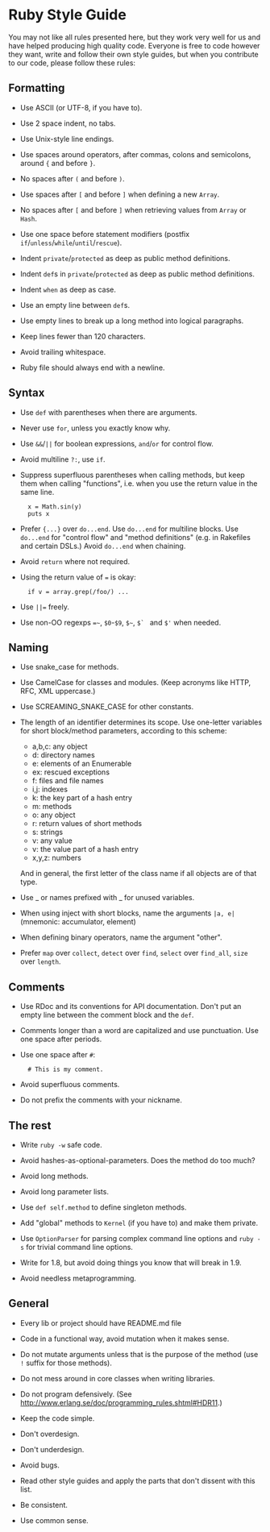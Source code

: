 # Ruby Style Guide

You may not like all rules presented here, but they work very well for
us and have helped producing high quality code. Everyone is free to
code however they want, write and follow their own style guides, but
when you contribute to our code, please follow these rules:

## Formatting

* Use ASCII (or UTF-8, if you have to).

* Use 2 space indent, no tabs.

* Use Unix-style line endings.

* Use spaces around operators, after commas, colons and semicolons,
  around `{` and before `}`.

* No spaces after `(` and before `)`.

* Use spaces after `[` and before `]` when defining a new `Array`.

* No spaces after `[` and before `]` when retrieving values from `Array` or `Hash`.

* Use one space before statement modifiers (postfix
  `if`/`unless`/`while`/`until`/`rescue`).

* Indent `private`/`protected` as deep as public method definitions.

* Indent `def`s in `private`/`protected` as deep as public method definitions.

* Indent `when` as deep as case.

* Use an empty line between `def`s.

* Use empty lines to break up a long method into logical paragraphs.

* Keep lines fewer than 120 characters.

* Avoid trailing whitespace.

* Ruby file should always end with a newline.

## Syntax

* Use `def` with parentheses when there are arguments.

* Never use `for`, unless you exactly know why.

* Use `&&`/`||` for boolean expressions, `and`/`or` for control flow.

* Avoid multiline `?:`, use `if`.

* Suppress superfluous parentheses when calling methods, but keep them
  when calling "functions", i.e. when you use the return value in the
  same line.

        x = Math.sin(y)
        puts x

* Prefer `{...}` over `do...end`. Use `do...end` for multiline blocks.
  Use `do...end` for "control flow" and "method definitions"
  (e.g. in Rakefiles and certain DSLs.) Avoid `do...end` when chaining.

* Avoid `return` where not required.

* Using the return value of `=` is okay:

        if v = array.grep(/foo/) ...

* Use `||=` freely.

* Use non-OO regexps `=~`, `$0`-`$9`, `$~`, ``$` `` and `$'` when needed.

## Naming

* Use snake_case for methods.

* Use CamelCase for classes and modules. (Keep acronyms like HTTP,
  RFC, XML uppercase.)

* Use SCREAMING_SNAKE_CASE for other constants.

* The length of an identifier determines its scope. Use one-letter
  variables for short block/method parameters, according to this
  scheme:

  * a,b,c: any object
  * d: directory names
  * e: elements of an Enumerable
  * ex: rescued exceptions
  * f: files and file names
  * i,j: indexes
  * k: the key part of a hash entry
  * m: methods
  * o: any object
  * r: return values of short methods
  * s: strings
  * v: any value
  * v: the value part of a hash entry
  * x,y,z: numbers

  And in general, the first letter of the class name if all objects
  are of that type.

* Use _ or names prefixed with _ for unused variables.

* When using inject with short blocks, name the arguments `|a, e|`
  (mnemonic: accumulator, element)

* When defining binary operators, name the argument "other".

* Prefer `map` over `collect`, `detect` over `find`, `select` over `find_all`,
  `size` over `length`.

## Comments

* Use RDoc and its conventions for API documentation. Don't put an
  empty line between the comment block and the `def`.

* Comments longer than a word are capitalized and use punctuation.
  Use one space after periods.

* Use one space after `#`:

        # This is my comment.

* Avoid superfluous comments.

* Do not prefix the comments with your nickname.

## The rest

* Write `ruby -w` safe code.

* Avoid hashes-as-optional-parameters. Does the method do too much?

* Avoid long methods.

* Avoid long parameter lists.

* Use `def self.method` to define singleton methods.

* Add "global" methods to `Kernel` (if you have to) and make them private.

* Use `OptionParser` for parsing complex command line options and
  `ruby -s` for trivial command line options.

* Write for 1.8, but avoid doing things you know that will break in 1.9.

* Avoid needless metaprogramming.

## General

* Every lib or project should have README.md file

* Code in a functional way, avoid mutation when it makes sense.

* Do not mutate arguments unless that is the purpose of the method
  (use `!` suffix for those methods).

* Do not mess around in core classes when writing libraries.

* Do not program defensively.
  (See http://www.erlang.se/doc/programming_rules.shtml#HDR11.)

* Keep the code simple.

* Don't overdesign.

* Don't underdesign.

* Avoid bugs.

* Read other style guides and apply the parts that don't dissent with
  this list.

* Be consistent.

* Use common sense.
